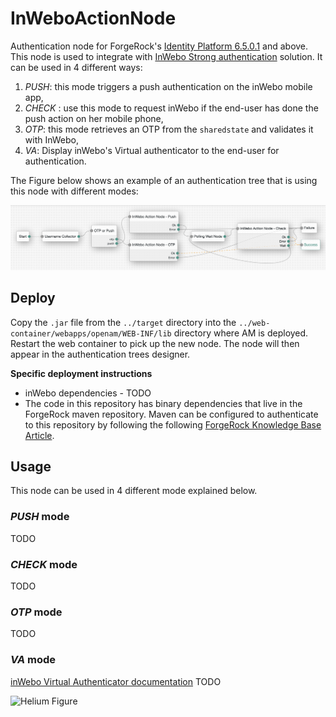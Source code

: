 <!--
 * The contents of this file are subject to the terms of the Common Development and
 * Distribution License (the License). You may not use this file except in compliance with the
 * License.
 *
 * You can obtain a copy of the License at legal/CDDLv1.0.txt. See the License for the
 * specific language governing permission and limitations under the License.
 *
 * When distributing Covered Software, include this CDDL Header Notice in each file and include
 * the License file at legal/CDDLv1.0.txt. If applicable, add the following below the CDDL
 * Header, with the fields enclosed by brackets [] replaced by your own identifying
 * information: "Portions copyright [year] [name of copyright owner]".
 *
 * Copyright 2020 ForgeRock AS.
-->

# InWeboActionNode
Authentication node for ForgeRock's [Identity Platform 6.5.0.1][forgerock_platform] and above. 
This node is used to integrate with [InWebo Strong authentication](https://www.inwebo.com/) 
solution.
It can be used in 4 different ways: 
1. *PUSH*: this mode triggers a push authentication on the inWebo mobile app, 
2. *CHECK* : use this mode to request inWebo if the end-user has done the push action on her mobile
phone, 
3. *OTP*: this mode retrieves an OTP from the `sharedstate` and validates it with InWebo, 
4. *VA*: Display inWebo's Virtual authenticator to the end-user for authentication.

The Figure below shows an example of an authentication tree that is using this node with different
modes: 
 
![inWeboExampleTree](./inWeboExampleTree.png)

## Deploy
Copy the `.jar` file from the `../target` directory into the 
`../web-container/webapps/openam/WEB-INF/lib` directory where AM is deployed.
Restart the web container to pick up the new node.
The node will then appear in the authentication trees designer.

**Specific deployment instructions**

- inWebo dependencies - TODO
- The code in this repository has binary dependencies that live in the ForgeRock maven repository.
Maven can be configured to authenticate to this repository by following the following 
[ForgeRock Knowledge Base Article](https://backstage.forgerock.com/knowledge/kb/article/a74096897).

## Usage
This node can be used in 4 different mode explained below.
### *PUSH* mode
TODO
### *CHECK* mode
TODO
### *OTP* mode
TODO
### *VA* mode
[inWebo Virtual Authenticator documentation](https://inwebo.atlassian.net/wiki/spaces/DOCS/pages/1687770/Quickstart+inWebo+Virtual+Authenticator)
TODO

![Helium Figure](https://api.media.atlassian.com/file/16b58e75-7fec-4294-9213-de7f1f2d84f6/binary?token=eyJhbGciOiJIUzI1NiJ9.eyJpc3MiOiJjMGM0NjlhNC1hMDcyLTQyZTYtYmMwNi04MzNhOTcwYjE2OWEiLCJhY2Nlc3MiOnsidXJuOmZpbGVzdG9yZTpmaWxlOjE2YjU4ZTc1LTdmZWMtNDI5NC05MjEzLWRlN2YxZjJkODRmNiI6WyJyZWFkIl19LCJleHAiOjE1OTI0MDI3MjYsIm5iZiI6MTU5MjMxOTc0Nn0.Lqp-cDbIgh4WLjPQU4-1-xaaGCgHJhlVxN8ZKdipxqk&client=c0c469a4-a072-42e6-bc06-833a970b169a&name=Mode2HE.png&max-age=2940&width=604&height=400)


[forgerock_platform]: https://www.forgerock.com/platform/